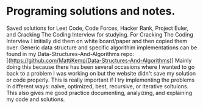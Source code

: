 # Programing solutions and notes.
Saved solutions for Leet Code, Code Forces, Hacker Rank, Project Euler, and Cracking The Coding Interview for studying.
For Cracking The Coding Interview I initially did them on white board/paper and then copied them over.
Generic data structure and specific algorithim implementations can be found in my Data-Structures-And-Algorithms repo:
[(https://github.com/MattiKemp/Data-Structures-And-Algorithms)]
Mainly doing this because there has been several occasions where I wanted to go back to a problem I was working on but the website didn't save my solution or code properly.
This is really important if I try implementing the problems in different ways: naive, optimized, best, recursive, or iterative soltuions. 
This also gives me good practice documenting, analyizing, and explaining my code and solutions.
